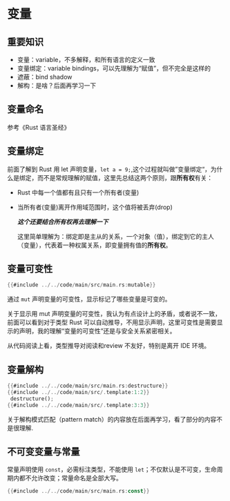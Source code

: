 # 变量

## 重要知识

- 变量：variable，不多解释，和所有语言的定义一致
- 变量绑定：variable bindings，可以先理解为“赋值”，但不完全是这样的
- 遮蔽：bind shadow
- 解构：是啥？后面再学习一下

## 变量命名

参考《Rust 语言圣经》

## 变量绑定

前面了解到 Rust 用 let 声明变量，`let a = 9;`,这个过程就叫做”变量绑定“，为什么是绑定，而不是常规理解的赋值，这里先总结这两个原则，跟**所有权**有关：

- Rust 中每一个值都有且只有一个所有者(变量)
- 当所有者(变量)离开作用域范围时，这个值将被丢弃(drop)
  
  ***这个还要结合所有权再去理解一下***

  这里简单理解为：绑定即是主从的关系，一个对象（值），绑定到它的主人（变量），代表着一种权属关系，即变量拥有值的**所有权**。

## 变量可变性

```rust
{{#include ../../code/main/src/main.rs:mutable}}
```

通过 `mut` 声明变量的可变性，显示标记了哪些变量是可变的。

关于显示用 mut 声明变量的可变性，我认为有点设计上的矛盾，或者说不一致，前面可以看到对于类型 Rust 可以自动推导，不用显示声明，这里可变性是需要显示的声明，我的理解“变量的可变性”还是与安全关系紧密相关。

从代码阅读上看，类型推导对阅读和review 不友好，特别是离开 IDE 环境。

## 变量解构

```rust
{{#include ../../code/main/src/main.rs:destructure}}
{{#include ../../code/main/src/.template:1:2}}
 destructure();
{{#include ../../code/main/src/.template:3:3}}
```

关于解构模式匹配（pattern match）的内容放在后面再学习，看了部分的内容不是很理解.

## 不可变变量与常量

  常量声明使用 `const`，必需标注类型，不能使用 `let`；不仅默认是不可变，生命周期内都不允许改变；常量命名是全部大写。

```rust
{{#include ../../code/main/src/main.rs:const}}
```
